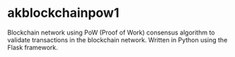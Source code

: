 # akblockchainpow1
Blockchain network using PoW (Proof of Work) consensus algorithm to validate transactions in the blockchain network. Written in Python using the Flask framework. 
